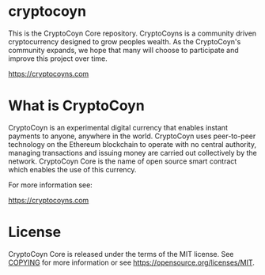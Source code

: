 # cryptocoyn
This is the CryptoCoyn Core repository. CryptoCoyns is a community driven cryptocurrency designed to grow peoples wealth. As the CryptoCoyn's community expands, we hope that many will choose to participate and improve this project over time.

https://cryptocoyns.com

# What is CryptoCoyn

CryptoCoyn is an experimental digital currency that enables instant payments to anyone, anywhere in the world. CryptoCoyn uses peer-to-peer technology on the Ethereum blockchain to operate with no central authority, managing transactions and issuing money are carried out collectively by the network. CryptoCoyn Core is the name of open source smart contract which enables the use of this currency.

For more information see:

https://cryptocoyns.com

# License
CryptoCoyn Core is released under the terms of the MIT license. See [COPYING](COPYING) for more
information or see https://opensource.org/licenses/MIT.

